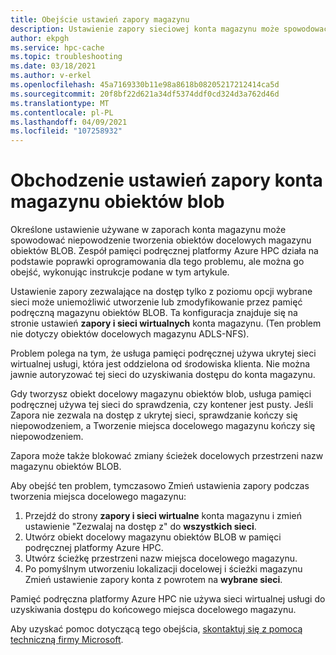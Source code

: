 ```yaml
---
title: Obejście ustawień zapory magazynu
description: Ustawienie zapory sieciowej konta magazynu może spowodować niepowodzenie podczas tworzenia obiektu docelowego usługi Azure Blob Storage w pamięci podręcznej Azure HPC. W tym artykule przedstawiono obejście tego problemu do momentu wprowadzenia poprawki oprogramowania.
author: ekpgh
ms.service: hpc-cache
ms.topic: troubleshooting
ms.date: 03/18/2021
ms.author: v-erkel
ms.openlocfilehash: 45a7169330b11e98a8618b08205217212414ca5d
ms.sourcegitcommit: 20f8bf22d621a34df5374ddf0cd324d3a762d46d
ms.translationtype: MT
ms.contentlocale: pl-PL
ms.lasthandoff: 04/09/2021
ms.locfileid: "107258932"
---
```

# <a name="work-around-blob-storage-account-firewall-settings"></a>Obchodzenie ustawień zapory konta magazynu obiektów blob

Określone ustawienie używane w zaporach konta magazynu może spowodować niepowodzenie tworzenia obiektów docelowych magazynu obiektów BLOB. Zespół pamięci podręcznej platformy Azure HPC działa na podstawie poprawki oprogramowania dla tego problemu, ale można go obejść, wykonując instrukcje podane w tym artykule.

Ustawienie zapory zezwalające na dostęp tylko z poziomu opcji wybrane sieci może uniemożliwić utworzenie lub zmodyfikowanie przez pamięć podręczną magazynu obiektów BLOB. Ta konfiguracja znajduje się na stronie ustawień **zapory i sieci wirtualnych** konta magazynu. (Ten problem nie dotyczy obiektów docelowych magazynu ADLS-NFS).

Problem polega na tym, że usługa pamięci podręcznej używa ukrytej sieci wirtualnej usługi, która jest oddzielona od środowiska klienta. Nie można jawnie autoryzować tej sieci do uzyskiwania dostępu do konta magazynu.

Gdy tworzysz obiekt docelowy magazynu obiektów blob, usługa pamięci podręcznej używa tej sieci do sprawdzenia, czy kontener jest pusty. Jeśli Zapora nie zezwala na dostęp z ukrytej sieci, sprawdzanie kończy się niepowodzeniem, a Tworzenie miejsca docelowego magazynu kończy się niepowodzeniem.

Zapora może także blokować zmiany ścieżek docelowych przestrzeni nazw magazynu obiektów BLOB.

Aby obejść ten problem, tymczasowo Zmień ustawienia zapory podczas tworzenia miejsca docelowego magazynu:

1. Przejdź do strony **zapory i sieci wirtualne** konta magazynu i zmień ustawienie "Zezwalaj na dostęp z" do **wszystkich sieci**.
1. Utwórz obiekt docelowy magazynu obiektów BLOB w pamięci podręcznej platformy Azure HPC.
1. Utwórz ścieżkę przestrzeni nazw miejsca docelowego magazynu.
1. Po pomyślnym utworzeniu lokalizacji docelowej i ścieżki magazynu Zmień ustawienie zapory konta z powrotem na **wybrane sieci**.

Pamięć podręczna platformy Azure HPC nie używa sieci wirtualnej usługi do uzyskiwania dostępu do końcowego miejsca docelowego magazynu.

Aby uzyskać pomoc dotyczącą tego obejścia, [skontaktuj się z pomocą techniczną firmy Microsoft](hpc-cache-support-ticket.md).
